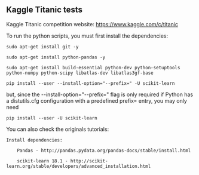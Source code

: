 ## Kaggle Titanic tests ##
Kaggle Titanic competition website: https://www.kaggle.com/c/titanic


To run the python scripts, you must first install the dependencies:

	sudo apt-get install git -y

	sudo apt-get install python-pandas -y

	sudo apt-get install build-essential python-dev python-setuptools python-numpy python-scipy libatlas-dev libatlas3gf-base

	pip install --user --install-option="--prefix=" -U scikit-learn

but, since the --install-option="--prefix=" flag is only required if Python has a distutils.cfg configuration with a predefined prefix= entry, you may only need

	pip install --user -U scikit-learn


You can also check the originals tutorials:

	Install dependencies:

		Pandas - http://pandas.pydata.org/pandas-docs/stable/install.html
		
		scikit-learn 18.1 - http://scikit-learn.org/stable/developers/advanced_installation.html


